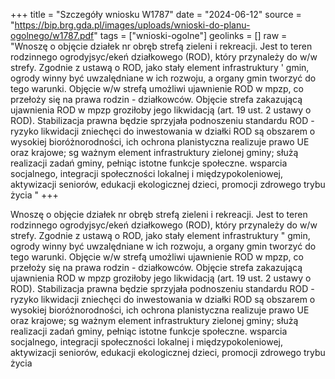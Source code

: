 +++
title = "Szczegóły wniosku W1787"
date = "2024-06-12"
source = "https://bip.brg.gda.pl/images/uploads/wnioski-do-planu-ogolnego/w1787.pdf"
tags = ["wnioski-ogolne"]
geolinks = []
raw = "Wnoszę o objęcie działek nr obręb strefą zieleni i rekreacji. Jest to teren rodzinnego ogrodyjsyc/ekeń działkowego (ROD), który przynależy do w/w strefy. Zgodnie z ustawą o ROD, jako stały element infrastruktury ' gmin, ogrody winny być uwzalędniane w ich rozwoju, a organy gmin tworzyć do tego warunki. Objęcie w/w strefą umożliwi ujawnienie ROD w mpzp, co przełoży się na prawa rodzin - działkowców. Objęcie strefa zakazującą ujawnienia ROD w mpzp groziłoby jego likwidacją (art. 19 ust. 2 ustawy o ROD). Stabilizacja prawna będzie sprzyjała podnoszeniu standardu ROD - ryzyko likwidacji zniechęci do inwestowania w działki ROD są obszarem o wysokiej bioróżnorodności, ich ochrona planistyczna realizuje prawo UE oraz krajowe; sg ważnym element infrastruktury zielonej gminy; służą realizacji zadań gminy, pełniąc istotne funkcje społeczne. wsparcia socjalnego, integracji społeczności lokalnej i międzypokoleniowej, aktywizacji seniorów, edukacji ekologicznej dzieci, promocji zdrowego trybu życia "
+++

Wnoszę o objęcie działek nr obręb strefą zieleni i rekreacji. Jest to teren rodzinnego ogrodyjsyc/ekeń
działkowego (ROD), który przynależy do w/w strefy. Zgodnie z ustawą o ROD, jako stały element infrastruktury
" gmin, ogrody winny być uwzalędniane w ich rozwoju, a organy gmin tworzyć do tego warunki. Objęcie w/w strefą
umożliwi ujawnienie ROD w mpzp, co przełoży się na prawa rodzin - działkowców. Objęcie strefa zakazującą
ujawnienia ROD w mpzp groziłoby jego likwidacją (art. 19 ust. 2 ustawy o ROD). Stabilizacja prawna będzie
sprzyjała podnoszeniu standardu ROD - ryzyko likwidacji zniechęci do inwestowania w działki ROD są
obszarem o wysokiej bioróżnorodności, ich ochrona planistyczna realizuje prawo UE oraz krajowe; sg ważnym
element infrastruktury zielonej gminy; służą realizacji zadań gminy, pełniąc istotne funkcje społeczne. wsparcia
socjalnego, integracji społeczności lokalnej i międzypokoleniowej, aktywizacji seniorów, edukacji ekologicznej
dzieci, promocji zdrowego trybu życia



